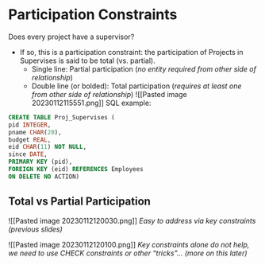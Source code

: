 # Participation Constraints

Does every project have a supervisor?
- If so, this is a participation constraint: the participation of Projects in Supervises is said to be total (vs. partial).
	-  Single line: Partial participation (_no entity required from other side of relationship_)
	- Double line (or bolded): Total participation (_requires at least one from other side of relationship_)
![[Pasted image 20230112115551.png]]
SQL example:
```sql
CREATE TABLE Proj_Supervises (  
pid INTEGER,  
pname CHAR(20),  
budget REAL,  
eid CHAR(11) NOT NULL,  
since DATE,  
PRIMARY KEY (pid),  
FOREIGN KEY (eid) REFERENCES Employees
ON DELETE NO ACTION)
```

## Total vs Partial Participation

![[Pasted image 20230112120030.png]]
_Easy to address via key constraints (previous slides)_

![[Pasted image 20230112120100.png]]
_Key constraints alone do not help, we need to use CHECK constraints or other “tricks”... (more on this later)_